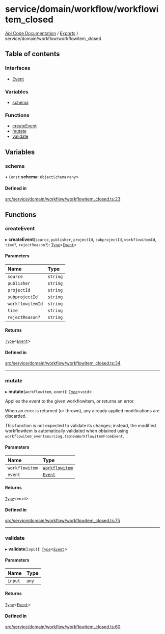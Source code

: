 # service/domain/workflow/workflowitem\_closed
 
[Api Code Documentation](../README.md) / [Exports](../modules.md) / service/domain/workflow/workflowitem\_closed

## Table of contents

### Interfaces

- [Event](../interfaces/service_domain_workflow_workflowitem_closed.Event.md)

### Variables

- [schema](service_domain_workflow_workflowitem_closed.md#schema)

### Functions

- [createEvent](service_domain_workflow_workflowitem_closed.md#createevent)
- [mutate](service_domain_workflow_workflowitem_closed.md#mutate)
- [validate](service_domain_workflow_workflowitem_closed.md#validate)

## Variables

### schema

• `Const` **schema**: `ObjectSchema`<`any`\>

#### Defined in

[src/service/domain/workflow/workflowitem_closed.ts:23](https://github.com/openkfw/TruBudget/blob/4d7fd4be/api/src/service/domain/workflow/workflowitem_closed.ts#L23)

## Functions

### createEvent

▸ **createEvent**(`source`, `publisher`, `projectId`, `subprojectId`, `workflowitemId`, `time?`, `rejectReason?`): [`Type`](result.md#type)<[`Event`](../interfaces/service_domain_workflow_workflowitem_closed.Event.md)\>

#### Parameters

| Name | Type |
| :------ | :------ |
| `source` | `string` |
| `publisher` | `string` |
| `projectId` | `string` |
| `subprojectId` | `string` |
| `workflowitemId` | `string` |
| `time` | `string` |
| `rejectReason?` | `string` |

#### Returns

[`Type`](result.md#type)<[`Event`](../interfaces/service_domain_workflow_workflowitem_closed.Event.md)\>

#### Defined in

[src/service/domain/workflow/workflowitem_closed.ts:34](https://github.com/openkfw/TruBudget/blob/4d7fd4be/api/src/service/domain/workflow/workflowitem_closed.ts#L34)

___

### mutate

▸ **mutate**(`workflowitem`, `event`): [`Type`](result.md#type)<`void`\>

Applies the event to the given workflowitem, or returns an error.

When an error is returned (or thrown), any already applied modifications are
discarded.

This function is not expected to validate its changes; instead, the modified
workflowitem is automatically validated when obtained using
`workflowitem_eventsourcing.ts`:`newWorkflowitemFromEvent`.

#### Parameters

| Name | Type |
| :------ | :------ |
| `workflowitem` | [`Workflowitem`](../interfaces/service_domain_workflow_workflowitem.Workflowitem.md) |
| `event` | [`Event`](../interfaces/service_domain_workflow_workflowitem_closed.Event.md) |

#### Returns

[`Type`](result.md#type)<`void`\>

#### Defined in

[src/service/domain/workflow/workflowitem_closed.ts:75](https://github.com/openkfw/TruBudget/blob/4d7fd4be/api/src/service/domain/workflow/workflowitem_closed.ts#L75)

___

### validate

▸ **validate**(`input`): [`Type`](result.md#type)<[`Event`](../interfaces/service_domain_workflow_workflowitem_closed.Event.md)\>

#### Parameters

| Name | Type |
| :------ | :------ |
| `input` | `any` |

#### Returns

[`Type`](result.md#type)<[`Event`](../interfaces/service_domain_workflow_workflowitem_closed.Event.md)\>

#### Defined in

[src/service/domain/workflow/workflowitem_closed.ts:60](https://github.com/openkfw/TruBudget/blob/4d7fd4be/api/src/service/domain/workflow/workflowitem_closed.ts#L60)
